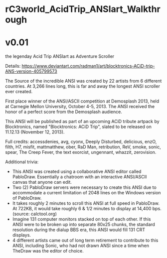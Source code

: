 # rC3world_AcidTrip_ANSIart_Walkthrough
# v0.01

the legenday Acid Trip ANSIart as Adventure Scroller

Details: https://www.deviantart.com/radman1/art/blocktronics-ACiD-trip-ANS-version-405799573



The Source of the incredible ANSI was created by 22 artists from 6 different countries. At 3,266 lines long, this is far and away the longest ANSI scroller ever created.

First place winner of the ANSI/ASCII competition at Demosplash 2013, held at Carnegie Mellon University, October 4-5, 2013. The ANSI received the honor of a perfect score from the Demosplash audience.

This ANSI will be published as part of an upcoming ACiD tribute artpack by Blocktronics, named "Blocktronics: ACiD Trip", slated to be released on 11.12.13 (November 12, 2013).


Full credits: accessdenies, avg, cyonx, Deeply Disturbed, delicious, enzO, filth, H7, misfit, mattmatthew, ober, RaD Man, retribution, ReV, smoke, sonic, spear, The Creep Fever, the text exorcist, ungennant, whazzit, zerovision.



Additional trivia:


- This ANSI was created using a collaborative ANSI editor called PabloDraw. Essentially a chatroom with an interactive ANSI/ASCII canvas that anyone can edit.
- Two (2) PabloDraw servers were necessary to create this ANSI due to accommodate a current limitation of 2048 lines on the Windows version of PabloDraw.
- It takes roughly 2 minutes to scroll this ANSI at full speed in PabloDraw. At 722KB, it would take roughly 6 & 1/2 minutes to display at 14,400 bps. (source: calctool.org)
- Imagine 131 computer monitors stacked on top of each other. If this ANSI were to be broken up into separate 80x25 chunks, the standard resolution during the dialup BBS era, this ANSI would fill 131 CRT displays.
- 4 different artists came out of long term retirement to contribute to this ANSI, including Sonic, who had not drawn ANSI since a time when TheDraw was the editor of choice.
